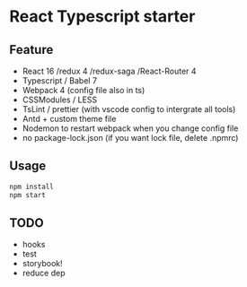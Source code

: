 # React Typescript starter

## Feature

- React 16 /redux 4 /redux-saga /React-Router 4
- Typescript / Babel 7
- Webpack 4 (config file also in ts)
- CSSModules / LESS
- TsLint / prettier (with vscode config to intergrate all tools)
- Antd + custom theme file
- Nodemon to restart webpack when you change config file
- no package-lock.json (if you want lock file, delete .npmrc)

## Usage

```js
npm install
npm start
```

## TODO

- hooks
- test
- storybook!
- reduce dep
